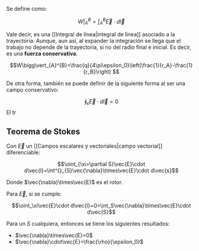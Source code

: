 
Se define como: 

$$W\bigg\vert_{A}^{B}=\int^{B}_{A}\vec{E}\cdot d\vec{l}$$

Vale decir, es una [[Integral de línea|integral de línea]] asociado a la trayectoria.  Aunque, aun así, al expander la integración se llega que el trabajo no depende de la trayectoria, si no del radio final e inicial. Es decir, es una **fuerza conservativa**. 

$$W\bigg\vert_{A}^{B}=\frac{q}{4\pi\epsilon_0}\left(\frac{1}{r_A}-\frac{1}{r_B}\right) $$

De otra forma, también se puede definir de la siguiente forma al ser una campo conservativo: 

$$\oint_\epsilon\vec{E}\cdot d\vec{l}=0$$
El tr
## Teorema de Stokes 

Con $\vec{E}$ un [[Campos escalares y vectoriales|campo vectorial]] diferenciable: 

$$\oint_{\xi=\partial S}\vec{E}\cdot d\vec{l}=\int^{}_{S}\vec{\nabla}\times\vec{E}\cdot d\vec{s}$$

Donde $\vec{\nabla}\times\vec{E}$ es el rotor. 

Para $\vec{E}$, si se cumple: 

$$\oint_\xi\vec{E}\cdot d\vec{l}=0=\int_S\vec{\nabla}\times\vec{E}\cdot d\vec{S}$$

Para un $S$ cualquiera, entonces se tiene los siguientes resultados: 

- $\vec{\nabla}\times\vec{E}=0$
- $\vec{\nabla}\cdot\vec{E}=\frac{\rho}{\epsilon_0}$ 


